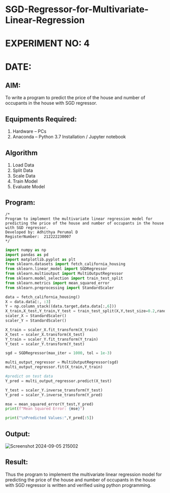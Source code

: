 # SGD-Regressor-for-Multivariate-Linear-Regression
# EXPERIMENT NO: 4
# DATE: 

## AIM:
To write a program to predict the price of the house and number of occupants in the house with SGD regressor.

## Equipments Required:
1. Hardware – PCs
2. Anaconda – Python 3.7 Installation / Jupyter notebook

## Algorithm
1. Load Data
2. Split Data
3. Scale Data
4. Train Model
5. Evaluate Model

## Program:
```
/*
Program to implement the multivariate linear regression model for predicting the price of the house and number of occupants in the house with SGD regressor.
Developed by: Adhithya Perumal D
RegisterNumber:  212222230007
*/
```

```PYTHON
import numpy as np
import pandas as pd
import matplotlib.pyplot as plt
from sklearn.datasets import fetch_california_housing
from sklearn.linear_model import SGDRegressor
from sklearn.multioutput import MultiOutputRegressor
from sklearn.model_selection import train_test_split
from sklearn.metrics import mean_squared_error
from sklearn.preprocessing import StandardScaler

data = fetch_california_housing()
X = data.data[:, :3]
Y = np.column_stack((data.target,data.data[:,6]))
X_train,X_test,Y_train,Y_test = train_test_split(X,Y,test_size=0.2,random_state=42)
scaler_X = StandardScaler()
scaler_Y = StandardScaler()

X_train = scaler_X.fit_transform(X_train)
X_test = scaler_X.transform(X_test)
Y_train = scaler_Y.fit_transform(Y_train)
Y_test = scaler_Y.transform(Y_test)

sgd = SGDRegressor(max_iter = 1000, tol = 1e-3)

multi_output_regressor = MultiOutputRegressor(sgd)
multi_output_regressor.fit(X_train,Y_train)

#predict on test data
Y_pred = multi_output_regressor.predict(X_test)

Y_test = scaler_Y.inverse_transform(Y_test)
Y_pred = scaler_Y.inverse_transform(Y_pred)

mse = mean_squared_error(Y_test,Y_pred)
print(f"Mean Squared Error: {mse}")

print("\nPredicted Values:",Y_pred[:5])
```

## Output:
![Screenshot 2024-09-05 215002](https://github.com/user-attachments/assets/dae860d2-b4c3-4619-8c09-43a6c00e3d7e)


## Result:
Thus the program to implement the multivariate linear regression model for predicting the price of the house and number of occupants in the house with SGD regressor is written and verified using python programming.
